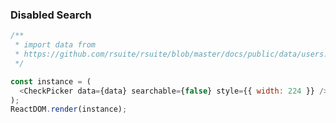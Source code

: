 ### Disabled Search

<!--start-code-->

```js
/**
 * import data from
 * https://github.com/rsuite/rsuite/blob/master/docs/public/data/users.json
 */

const instance = (
  <CheckPicker data={data} searchable={false} style={{ width: 224 }} />
);
ReactDOM.render(instance);
```

<!--end-code-->
